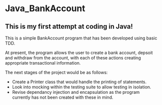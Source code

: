 # Java_BankAccount
## This is my first attempt at coding in Java!

This is a simple BankAccount program that has been developed using basic TDD.

At present, the program allows the user to create a bank account, depsoit and withdraw from the account, with each of these actions creating appropriate transactional information.

The next stages of the project would be as follows:
* Create a Printer class that would handle the printing of statements.
* Look into mocking within the testing suite to allow testing in isolation.
* Revise dependancy injection and encapsulation as the program currently has not been created with these in mind.
